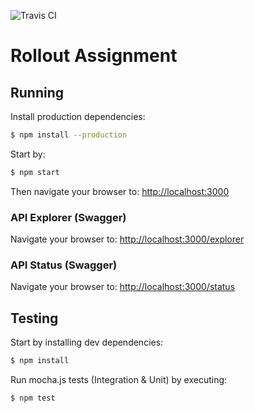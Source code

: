 ![Travis CI](https://travis-ci.org/losnir/rollout.svg?branch=master)

# Rollout Assignment

## Running

Install production dependencies:

```bash
$ npm install --production
```
   
Start by:

```bash
$ npm start
```

Then navigate your browser to: <http://localhost:3000>

### API Explorer (Swagger)

Navigate your browser to: <http://localhost:3000/explorer>

### API Status (Swagger)

Navigate your browser to: <http://localhost:3000/status>

## Testing

Start by installing dev dependencies:

```bash
$ npm install
```

Run mocha.js tests (Integration & Unit) by executing:

```bash
$ npm test
```
